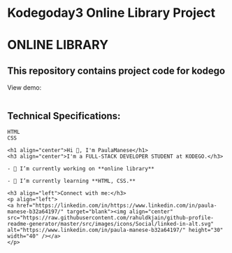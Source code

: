 # Kodegoday3 Online Library Project
# ONLINE LIBRARY


## This repository contains project code for kodego

View demo: 

```bash
```

## Technical Specifications:

```
HTML
CSS

<h1 align="center">Hi 👋, I'm PaulaManese</h1>
<h3 align="center">I'm a FULL-STACK DEVELOPER STUDENT at KODEGO.</h3>

- 🔭 I’m currently working on **online library**

- 🌱 I’m currently learning **HTML, CSS.**

<h3 align="left">Connect with me:</h3>
<p align="left">
<a href="https://linkedin.com/in/https://www.linkedin.com/in/paula-manese-b32a64197/" target="blank"><img align="center" src="https://raw.githubusercontent.com/rahuldkjain/github-profile-readme-generator/master/src/images/icons/Social/linked-in-alt.svg" alt="https://www.linkedin.com/in/paula-manese-b32a64197/" height="30" width="40" /></a>
</p>
